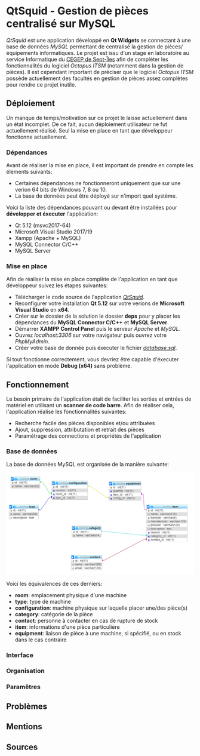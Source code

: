 # QtSquid - Gestion de pièces centralisé sur MySQL

*QtSquid* est une application développé en **Qt Widgets** se connectant à une base de données *MySQL* permettant de centralisé la gestion de pièces/équipements informatiques. Le projet est issu d'un stage en laboratoire au service Informatique du [CEGEP de Sept-Îles](https://cegepsi.ca/) afin de compléter les fonctionnalités du logiciel *Octopus ITSM* (notamment dans la gestion de pièces). Il est cependant important de préciser que le logiciel *Octopus ITSM* possède actuellement des facultés en gestion de pièces assez complètes pour rendre ce projet inutile.


## Déploiement

Un manque de temps/motivation sur ce projet le laisse actuellement dans un état incomplet. De ce fait, aucun déploiement utilisateur ne fut actuellement réalisé. Seul la mise en place en tant que développeur fonctionne actuellement.

### Dépendances

Avant de réaliser la mise en place, il est important de prendre en compte les élements suivants:
* Certaines dépendances ne fonctionneront uniquement que sur une verion 64 bits de Windows 7, 8 ou 10.
* La base de données peut être déployé sur n'import quel système.

Voici la liste des dépendances pouvant ou devant être installées pour **développer et éxecuter** l'application:
* Qt 5.12 (msvc2017-64)
* Microsoft Visual Studio 2017/19
* Xampp (Apache + MySQL)
* MySQL Connector C/C++
* MySQL Server

### Mise en place

Afin de réaliser la mise en place complète de l'application en tant que développeur suivez les étapes suivantes:
* Télécharger le code source de l'application [*QtSquid*](../master/application/QtSquid).
* Reconfigurer votre installation **Qt 5.12** sur votre verions de **Microsoft Visual Studio** en **x64**.
* Créer sur le dossier de la solution le dossier **deps** pour y placer les dépendances du **MySQL Connector C/C++** et **MySQL Server**.
* Démarrer **XAMPP Control Panel** puis le serveur *Apache* et *MySQL*.
* Ouvrez *localhost:3306* sur votre navigateur puis ouvrez votre *PhpMyAdmin*.
* Créer votre base de donnée puis éxecuter le fichier [*database.sql*](../master/application/sql/database.sql).

Si tout fonctionne correctement, vous devriez être capable d'éxecuter l'application en mode **Debug (x64)** sans problème.


## Fonctionnement

Le besoin primaire de l'application était de faciliter les sorties et entrées de matériel en utilisant un **scanner de code barre**. Afin de réaliser cela, l'application réalise les fonctionnalités suivantes:
* Recherche facile des pièces disponibles et/ou attribuées
* Ajout, suppression, attributation et retrait des pièces
* Paramétrage des connections et propriétés de l'application

### Base de données

La base de données MySQL est organisée de la manière suivante:

<p align="center">
  <img src="/application/img/MCD.png">
</p>

Voici les équivalences de ces derniers:
* **room**: emplacement physique d'une machine
* **type**: type de machine
* **configuration**: machine physique sur laquelle placer une/des pièce(s)
* **category**: catégorie de la pièce
* **contact**: personne à contacter en cas de rupture de stock
* **item**: informations d'une pièce particulière
* **equipment**: liaison de pièce à une machine, si spécifié, ou en stock dans le cas contraire

### Interface

### Organisation

### Paramêtres


## Problèmes


## Mentions


## Sources
